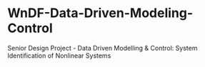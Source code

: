 # WnDF-Data-Driven-Modeling-Control
Senior Design Project - Data Driven Modelling &amp; Control: System Identification of Nonlinear Systems
